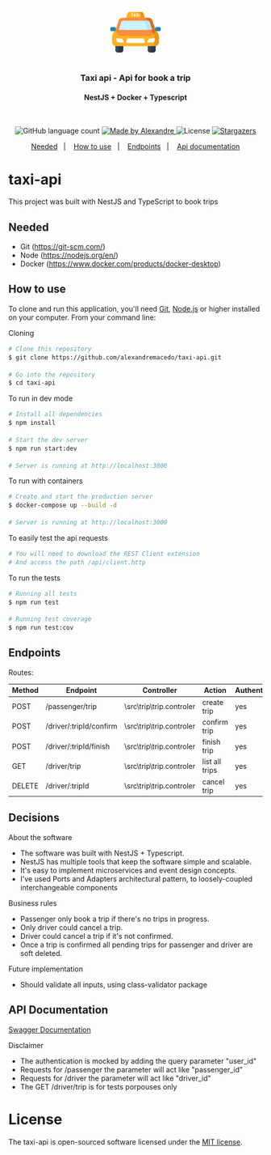 <h1 align="center">
  <img alt="taxi-api" title="taxi-api" src=".github/logo.png" width="100px" />
</h1>

<h3 align="center">
  Taxi api - Api for book a trip
</h3>

<h4 align="center">
  NestJS + Docker + Typescript
</h4>
</br>

<p align="center">
  <img alt="GitHub language count" src="https://img.shields.io/github/languages/count/AlexandreMacedo/taxi-api?color=%2304D361">

  <a href="https://github.com/AlexandreMacedo">
    <img alt="Made by Alexandre" src="https://img.shields.io/badge/made%20by-Alexandre-%2304D361">
  </a>

  <img alt="License" src="https://img.shields.io/badge/license-MIT-%2304D361">

  <a href="https://github.com/AlexandreMacedo/user/stargazers">
    <img alt="Stargazers" src="https://img.shields.io/github/stars/AlexandreMacedo/taxi-api?style=social">
  </a>
</p>

<p align="center">
  <a href="#needed">Needed</a>&nbsp;&nbsp;&nbsp;|&nbsp;&nbsp;&nbsp;
  <a href="#how-to-use">How to use</a>&nbsp;&nbsp;&nbsp;|&nbsp;&nbsp;&nbsp;
  <a href="#endpoints">Endpoints</a>&nbsp;&nbsp;&nbsp;|&nbsp;&nbsp;&nbsp;
  <a href="#api-documentation">Api documentation</a>
</p>

# taxi-api

This project was built with NestJS and TypeScript to book trips

## Needed

- Git (https://git-scm.com/)
- Node (https://nodejs.org/en/)
- Docker (https://www.docker.com/products/docker-desktop)

## How to use

To clone and run this application, you'll need [Git](https://git-scm.com), [Node.js][nodejs] or higher installed on your computer. From your command line:

Cloning

```bash
# Clone this repository
$ git clone https://github.com/alexandremacedo/taxi-api.git

# Go into the repository
$ cd taxi-api
```

To run in dev mode

```bash
# Install all dependencies
$ npm install

# Start the dev server
$ npm run start:dev

# Server is running at http://localhost:3000
```

To run with containers

```bash
# Create and start the production server
$ docker-compose up --build -d

# Server is running at http://localhost:3000
```

To easily test the api requests
```bash
# You will need to download the REST Client extension
# And access the path /api/client.http
```

To run the tests

```bash
# Running all tests
$ npm run test

# Running test coverage
$ npm run test:cov
```

## Endpoints

Routes:

| Method | Endpoint                | Controller               | Action         | Authentication |
| ------ | ----------------------- | ------------------------ | -------------- | -------------- |
| POST   | /passenger/trip         | \src\trip\trip.controler | create trip    | yes            |
| POST   | /driver/:tripId/confirm | \src\trip\trip.controler | confirm trip   | yes            |
| POST   | /driver/:tripId/finish  | \src\trip\trip.controler | finish trip    | yes            |
| GET    | /driver/trip            | \src\trip\trip.controler | list all trips | yes            |
| DELETE | /driver/:tripId         | \src\trip\trip.controler | cancel trip    | yes            |

## Decisions

About the software

- The software was built with NestJS + Typescript.
- NestJS has multiple tools that keep the software simple and scalable.
- It's easy to implement microservices and event design concepts.
- I've used Ports and Adapters architectural pattern, to loosely-coupled interchangeable components

Business rules

- Passenger only book a trip if there's no trips in progress.
- Only driver could cancel a trip.
- Driver could cancel a trip if it's not confirmed.
- Once a trip is confirmed all pending trips for passenger and driver are soft deleted.

Future implementation

- Should validate all inputs, using class-validator package

## API Documentation

[Swagger Documentation](https://app.swaggerhub.com/apis/alexandremacedo/taxi-api/1.0.0#/Waypoints)

Disclaimer
- The authentication is mocked by adding the query parameter "user_id"
- Requests for /passenger the parameter will act like "passenger_id"
- Requests for /driver the parameter will act like "driver_id"
- The GET /driver/trip is for tests porpouses only

# License

The taxi-api is open-sourced software licensed under the [MIT license](https://opensource.org/licenses/MIT).

[nodejs]: https://nodejs.org/
